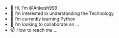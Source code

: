 - 👋 Hi, I’m @Ankesh999
- 👀 I’m interested in understanding the Technology 
- 🌱 I’m currently learning Python
- 💞️ I’m looking to collaborate on ...
- 📫 How to reach me ...

<!---
Ankesh999/Ankesh999 is a ✨ special ✨ repository because its `README.md` (this file) appears on your GitHub profile.
You can click the Preview link to take a look at your changes.
--->
